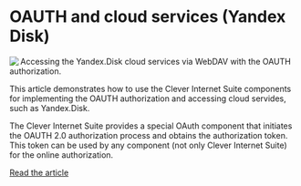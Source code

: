 # OAUTH and cloud services (Yandex Disk)

<img align="left" src="https://www.clevercomponents.com/articles/article036/yandex-disk.jpg" />

Accessing the Yandex.Disk cloud services via WebDAV with the OAUTH authorization.

This article demonstrates how to use the Clever Internet Suite components for implementing the OAUTH authorization and accessing cloud servides, such as Yandex.Disk.

The Clever Internet Suite provides a special OAuth component that initiates the OAUTH 2.0 authorization process and obtains the authorization token. This token can be used by any component (not only Clever Internet Suite) for the online authorization.

[Read the article](https://www.clevercomponents.com/articles/article036/)
